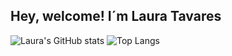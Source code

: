 ## Hey, welcome! I´m Laura Tavares


![Laura's GitHub stats](https://github-readme-stats.vercel.app/api?username=Laura-Tavares&theme=material-palenight&include_all_commits=true&count_private=true)
![Top Langs](https://github-readme-stats.vercel.app/api/top-langs/?username=Laura-Tavares&count_private=true&layout=compact&langs_count=16&count_private=true&include_all_commits=true&theme=material-palenight)

  
